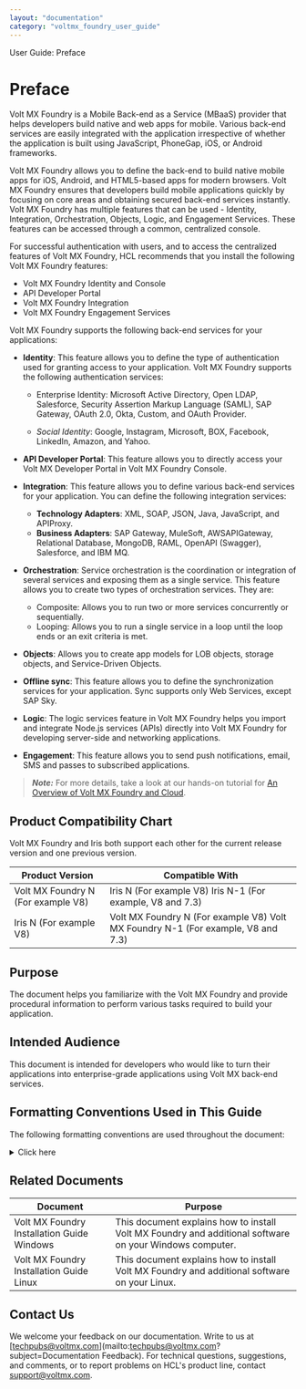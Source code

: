 ```yaml
---
layout: "documentation"
category: "voltmx_foundry_user_guide"
---
```

                               

User Guide: Preface

Preface
=======

Volt MX Foundry is a Mobile Back-end as a Service (MBaaS) provider that helps developers build native and web apps for mobile. Various back-end services are easily integrated with the application irrespective of whether the application is built using JavaScript, PhoneGap, iOS, or Android frameworks.

Volt MX Foundry allows you to define the back-end to build native mobile apps for iOS, Android, and HTML5-based apps for modern browsers. Volt MX Foundry ensures that developers build mobile applications quickly by focusing on core areas and obtaining secured back-end services instantly. Volt MX Foundry has multiple features that can be used - Identity, Integration, Orchestration, Objects, Logic, and Engagement Services. These features can be accessed through a common, centralized console.

For successful authentication with users, and to access the centralized features of Volt MX Foundry, HCL recommends that you install the following Volt MX Foundry features:

*   Volt MX Foundry Identity and Console
*   API Developer Portal
*   Volt MX Foundry Integration
*   Volt MX Foundry Engagement Services

Volt MX Foundry supports the following back-end services for your applications:

*   **Identity**: This feature allows you to define the type of authentication used for granting access to your application. Volt MX Foundry supports the following authentication services:
    
    *   Enterprise Identity: Microsoft Active Directory, Open LDAP, Salesforce, Security Assertion Markup Language (SAML), SAP Gateway, OAuth 2.0, Okta, Custom, and OAuth Provider.
    
    *   _Social Identity_: Google, Instagram, Microsoft, BOX, Facebook, LinkedIn, Amazon, and Yahoo.
*   **API Developer Portal**: This feature allows you to directly access your Volt MX Developer Portal in Volt MX Foundry Console.  
    
*   **Integration**: This feature allows you to define various back-end services for your application. You can define the following integration services:
    *   **Technology Adapters**: XML, SOAP, JSON, Java, JavaScript, and APIProxy.
    *   **Business Adapters**: SAP Gateway, MuleSoft, AWSAPIGateway, Relational Database, MongoDB, RAML, OpenAPI (Swagger), Salesforce, and IBM MQ.
*   **Orchestration**: Service orchestration is the coordination or integration of several services and exposing them as a single service. This feature allows you to create two types of orchestration services. They are:
    *   Composite: Allows you to run two or more services concurrently or sequentially.
    *   Looping: Allows you to run a single service in a loop until the loop ends or an exit criteria is met.
*   **Objects**: Allows you to create app models for LOB objects, storage objects, and Service-Driven Objects.
*   **Offline sync**: This feature allows you to define the synchronization services for your application. Sync supports only Web Services, except SAP Sky.
*   **Logic**: The logic services feature in Volt MX Foundry helps you import and integrate Node.js services (APIs) directly into Volt MX Foundry for developing server-side and networking applications.
*   **Engagement**: This feature allows you to send push notifications, email, SMS and passes to subscribed applications.

> **_Note:_** For more details, take a look at our hands-on tutorial for [An Overview of Volt MX Foundry and Cloud](https://youtu.be/1hTo5o7DCwo).

Product Compatibility Chart
---------------------------

Volt MX Foundry and Iris both support each other for the current release version and one previous version.

  
| Product Version | Compatible With |
| --- | --- |
| Volt MX Foundry N (For example V8) | Iris N (For example V8) Iris N-1 (For example, V8 and 7.3) |
| Iris N (For example V8) | Volt MX Foundry N (For example V8) Volt MX Foundry N-1 (For example, V8 and 7.3) |

Purpose
-------

The document helps you familiarize with the Volt MX Foundry and provide procedural information to perform various tasks required to build your application.

Intended Audience
-----------------

This document is intended for developers who would like to turn their applications into enterprise-grade applications using Volt MX back-end services.

Formatting Conventions Used in This Guide
-----------------------------------------

The following formatting conventions are used throughout the document:


<details close markdown="block"><summary>Click here</summary>


| Conventions | Explanation |
| --- | --- |
| Monospace | &#8226; User input text, system prompts, and responses <br><br> &#8226; File path <br><br> &#8226; Commands Program code <br><br> &#8226; File names |
| _Italic_ | &#8226; Emphasis <br><br> &#8226; Names of books and documents <br><br> &#8226; New terminology |
| **Bold** | &#8226; Windows <br><br> &#8226; Menus <br><br> &#8226; Buttons <br><br> &#8226; Icons <br><br>&#8226; Fields <br><br> &#8226; Tabs <br><br> &#8226; Folders |
| [URL](##) | Active link to a URL. |
| **_Note:_**  | Provides helpful hints or additional information. |
| **_Important:_**   | Highlights actions or information that might cause problems to systems or data |

</details>

Related Documents
-----------------

  
| Document | Purpose |
| --- | --- |
| Volt MX Foundry Installation Guide Windows | This document explains how to install Volt MX Foundry and additional software on your Windows computer. |
| Volt MX Foundry Installation Guide Linux | This document explains how to install Volt MX Foundry and additional software on your Linux. |

Contact Us
----------

We welcome your feedback on our documentation. Write to us at [techpubs@voltmx.com](mailto:techpubs@voltmx.com?subject=Documentation Feedback). For technical questions, suggestions, and comments, or to report problems on HCL's product line, contact [support@voltmx.com](mailto:support@voltmx.com).
